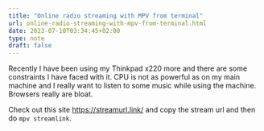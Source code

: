 ```yaml
---
title: "Online radio streaming with MPV from terminal"
url: online-radio-streaming-with-mpv-from-terminal.html
date: 2023-07-10T03:34:45+02:00
type: note
draft: false
---
```


Recently I have been using my Thinkpad x220 more and there are some constraints
I have faced with it. CPU is not as powerful as on my main machine and I really
want to listen to some music while using the machine. Browsers really are bloat.

Check out this site https://streamurl.link/ and copy the stream url and then do
`mpv streamlink`.
